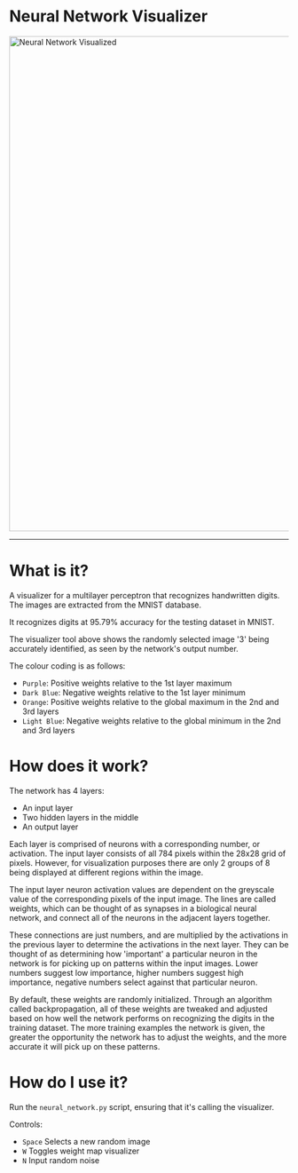 Neural Network Visualizer
==============

<img width="1592" height="892" alt="Neural Network Visualized" src="https://github.com/user-attachments/assets/8580112f-38f6-4f5a-97bf-e69b15780aa2" />

---
# What is it?

A visualizer for a multilayer perceptron that recognizes handwritten digits.  The images are extracted from the MNIST database.

It recognizes digits at 95.79% accuracy for the testing dataset in MNIST.

The visualizer tool above shows the randomly selected image '3' being accurately identified, as seen by the network's output number.

The colour coding is as follows:

- `Purple`: Positive weights relative to the 1st layer maximum
- `Dark Blue`: Negative weights relative to the 1st layer minimum
- `Orange`: Positive weights relative to the global maximum in the 2nd and 3rd layers
- `Light Blue`: Negative weights relative to the global minimum in the 2nd and 3rd layers

# How does it work?

The network has 4 layers:
- An input layer
- Two hidden layers in the middle
- An output layer

Each layer is comprised of neurons with a corresponding number, or activation.  The input layer consists of all 784 pixels within the 28x28 grid of pixels.  However, for visualization purposes there are only 2 groups of 8 being displayed at different regions within the image.

The input layer neuron activation values are dependent on the greyscale value of the corresponding pixels of the input image.  The lines are called weights, which can be thought of as synapses in a biological neural network, and connect all of the neurons in the adjacent layers together.

These connections are just numbers, and are multiplied by the activations in the previous layer to determine the activations in the next layer.  They can be thought of as determining how 'important' a particular neuron in the network is for picking up on patterns within the input images.  Lower numbers suggest low importance, higher numbers suggest high importance, negative numbers select against that particular neuron.

By default, these weights are randomly initialized.  Through an algorithm called backpropagation, all of these weights are tweaked and adjusted based on how well the network performs on recognizing the digits in the training dataset.  The more training examples the network is given, the greater the opportunity the network has to adjust the weights, and the more accurate it will pick up on these patterns.

# How do I use it?

Run the `neural_network.py` script, ensuring that it's calling the visualizer.

Controls:

- `Space` Selects a new random image
- `W` Toggles weight map visualizer
- `N` Input random noise

